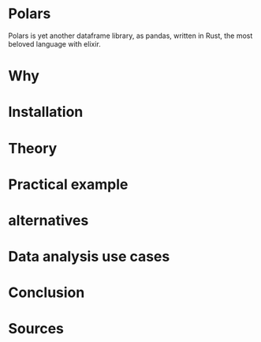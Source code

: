 # Polars
Polars is yet another dataframe library, as pandas, written in Rust, the most beloved language with elixir.

# Why

# Installation

# Theory

# Practical example

# alternatives

# Data analysis use cases

# Conclusion

# Sources
